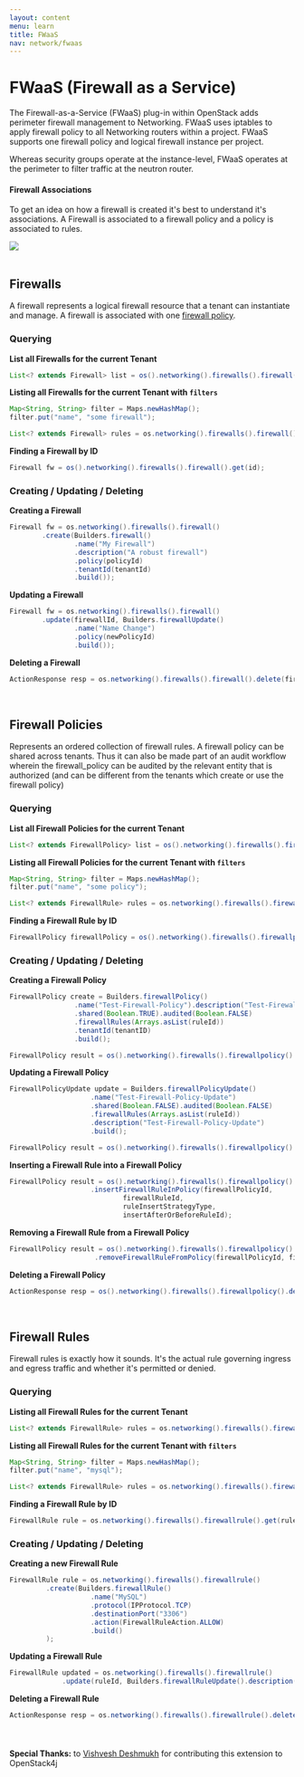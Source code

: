 ```yaml
---
layout: content
menu: learn
title: FWaaS
nav: network/fwaas
---
```


# FWaaS (Firewall as a Service)

The Firewall-as-a-Service (FWaaS) plug-in within OpenStack adds perimeter firewall management to Networking. FWaaS uses iptables to apply firewall policy to all Networking routers within a project. FWaaS supports one firewall policy and logical firewall instance per project.

Whereas security groups operate at the instance-level, FWaaS operates at the perimeter to filter traffic at the neutron router.

#### **Firewall Associations**

To get an idea on how a firewall is created it's best to understand it's associations.  A Firewall is associated to a firewall policy and a policy is associated to rules. 

<img src="/assets/img/learn/fwaas.png">
<br>
<br>

## Firewalls

A firewall represents a logical firewall resource that a tenant can instantiate and manage. A firewall is associated with one [firewall policy](#firewall-policies).

### Querying

**List all Firewalls for the current Tenant**

```java
List<? extends Firewall> list = os().networking().firewalls().firewall().list();
```

**Listing all Firewalls for the current Tenant with `filters`**

```java
Map<String, String> filter = Maps.newHashMap();
filter.put("name", "some firewall");

List<? extends Firewall> rules = os.networking().firewalls().firewall().list(filter);
```

**Finding a Firewall by ID**

```java
Firewall fw = os().networking().firewalls().firewall().get(id);
```

### Creating / Updating / Deleting

**Creating a Firewall**

```java
Firewall fw = os.networking().firewalls().firewall()
        .create(Builders.firewall()
                .name("My Firewall")
                .description("A robust firewall")
                .policy(policyId)
                .tenantId(tenantId)
                .build());
```

**Updating a Firewall**

```java
Firewall fw = os.networking().firewalls().firewall()
        .update(firewallId, Builders.firewallUpdate()
                .name("Name Change")
                .policy(newPolicyId)
                .build());
```

**Deleting a Firewall**

```java
ActionResponse resp = os.networking().firewalls().firewall().delete(firewallId);
```

<br>

## Firewall Policies

Represents an ordered collection of firewall rules. A firewall policy can be shared across tenants. 
Thus it can also be made part of an audit workflow wherein the firewall_policy can be audited by the relevant entity that is 
authorized (and can be different from the tenants which create or use the firewall policy)

### Querying

**List all Firewall Policies for the current Tenant**

```java
List<? extends FirewallPolicy> list = os().networking().firewalls().firewallpolicy().list();
```

**Listing all Firewall Policies for the current Tenant with `filters`**

```java
Map<String, String> filter = Maps.newHashMap();
filter.put("name", "some policy");

List<? extends FirewallRule> rules = os.networking().firewalls().firewallpolicy().list(filter);
```

**Finding a Firewall Rule by ID**

```java
FirewallPolicy firewallPolicy = os().networking().firewalls().firewallpolicy().get(id);
```

### Creating / Updating / Deleting

**Creating a Firewall Policy**

```java
FirewallPolicy create = Builders.firewallPolicy()
                .name("Test-Firewall-Policy").description("Test-Firewall-Policy")
                .shared(Boolean.TRUE).audited(Boolean.FALSE)
                .firewallRules(Arrays.asList(ruleId))
                .tenantId(tenantID)
                .build();

FirewallPolicy result = os().networking().firewalls().firewallpolicy().create(create);
```

**Updating a Firewall Policy**

```java
FirewallPolicyUpdate update = Builders.firewallPolicyUpdate()
                    .name("Test-Firewall-Policy-Update")
                    .shared(Boolean.FALSE).audited(Boolean.FALSE)
                    .firewallRules(Arrays.asList(ruleId))
                    .description("Test-Firewall-Policy-Update")
                    .build();

FirewallPolicy result = os().networking().firewalls().firewallpolicy().update(policyId, update);
```

**Inserting a Firewall Rule into a Firewall Policy**

```java
FirewallPolicy result = os().networking().firewalls().firewallpolicy()
                    .insertFirewallRuleInPolicy(firewallPolicyId, 
                            firewallRuleId, 
                            ruleInsertStrategyType, 
                            insertAfterOrBeforeRuleId);
```

**Removing a Firewall Rule from a Firewall Policy**

```java
FirewallPolicy result = os().networking().firewalls().firewallpolicy()
                     .removeFirewallRuleFromPolicy(firewallPolicyId, firewallRuleId);
```

**Deleting a Firewall Policy**

```java
ActionResponse resp = os().networking().firewalls().firewallpolicy().delete(policyId);
```

<br>

## Firewall Rules

Firewall rules is exactly how it sounds. It's the actual rule governing ingress and egress traffic and whether it's permitted or
denied.

### Querying

**Listing all Firewall Rules for the current Tenant**

```java
List<? extends FirewallRule> rules = os.networking().firewalls().firewallrule().list();
```

**Listing all Firewall Rules for the current Tenant with `filters`**

```java
Map<String, String> filter = Maps.newHashMap();
filter.put("name", "mysql");

List<? extends FirewallRule> rules = os.networking().firewalls().firewallrule().list(filter);
```

**Finding a Firewall Rule by ID**

```java
FirewallRule rule = os.networking().firewalls().firewallrule().get(ruleId);
```

### Creating / Updating / Deleting

**Creating a new Firewall Rule**

```java
FirewallRule rule = os.networking().firewalls().firewallrule()
         .create(Builders.firewallRule()
                    .name("MySQL")
                    .protocol(IPProtocol.TCP)
                    .destinationPort("3306")
                    .action(FirewallRuleAction.ALLOW)
                    .build()
         );
```

**Updating a Firewall Rule**

```java
FirewallRule updated = os.networking().firewalls().firewallrule()
             .update(ruleId, Builders.firewallRuleUpdate().description("New Desc").build());
```

**Deleting a Firewall Rule**

```java
ActionResponse resp = os.networking().firewalls().firewallrule().delete(ruleId);
```
<br>

<div class="alert alert-info" style="margin-top:20px;"><b>Special Thanks:</b> to <a href="https://github.com/vishvesh" class="alert-link" target="_blank">Vishvesh Deshmukh</a> for contributing this extension to OpenStack4j</div>




